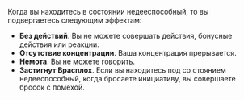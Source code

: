 Когда вы находитесь в состоянии недееспособный, то вы подвергаетесь следующим эффектам: 
* **Без действий**. Вы не можете совершать действия, бонусные действия или реакции. 
* **Отсутствие концентрации**. Ваша концентрация прерывается. 
* **Немота**. Вы не можете говорить. 
* **Застигнут Врасплох**. Если вы находитесь под со стоянием недееспособный, когда бросаете инициативу, вы совершаете бросок с помехой.